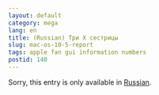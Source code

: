 ```yaml
---
layout: default
category: mega
lang: en
title: (Russian) Три Х сестрицы
slug: mac-os-10-5-report
tags: apple fan gui information numbers 
postid: 140
---
```

<p>Sorry, this entry is only available in <a href="/mega/export/getposts.php">Russian</a>.</p>